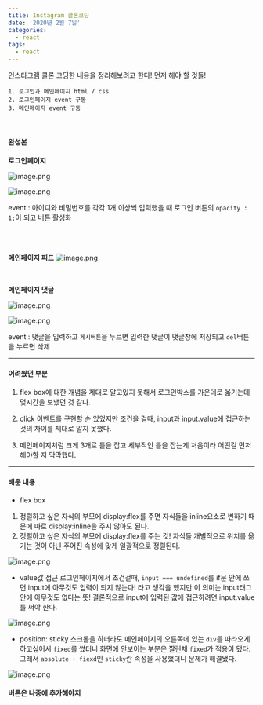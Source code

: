 ```yaml
---
title: Instagram 클론코딩
date: '2020년 2월 7일'
categories:
  - react
tags:
  - react
---
```


인스타그램 클론 코딩한 내용을 정리해보려고 한다!
먼저 해야 할 것들!

```
1. 로그인과 메인페이지 html / css
2. 로그인페이지 event 구동
3. 메인페이지 event 구동
```

</br>

#### 완성본

**로그인페이지**
</br>

![image.png](https://images.velog.io/post-images/ppl8709/78fdb850-494b-11ea-831f-9f89e374eb27/image.png)

![image.png](https://images.velog.io/post-images/ppl8709/00d68670-494d-11ea-bba6-bface0b0977e/image.png)

event : 아이디와 비밀번호를 각각 1개 이상씩 입력했을 때 로그인 버튼의 `opacity : 1;`이 되고 버튼 활성화

</br>
</br>

**메인페이지 피드**
![image.png](https://images.velog.io/post-images/ppl8709/b409afd0-494b-11ea-bba6-bface0b0977e/image.png)

</br>

**메인페이지 댓글**

![image.png](https://images.velog.io/post-images/ppl8709/539c40c0-494d-11ea-90e3-b3cd32390043/image.png)

![image.png](https://images.velog.io/post-images/ppl8709/40a18ca0-494d-11ea-b564-7f576e64beb6/image.png)

event : 댓글을 입력하고 `게시버튼`을 누르면 입력한 댓글이 댓글창에 저장되고 `del`버튼을 누르면 삭제

---

#### 어려웠던 부분

1. flex box에 대한 개념을 제대로 알고있지 못해서 로그인박스를 가운데로 옮기는데 몇시간을 보냈던 것 같다.

2. click 이벤트를 구현할 순 있었지만 조건을 걸때, input과 input.value에 접근하는 것의 차이를 제대로 알지 못했다.

3. 메인페이지처럼 크게 3개로 틀을 잡고 세부적인 틀을 잡는게 처음이라 어떤걸 먼저 해야할 지 막막했다.

---

#### 배운 내용

- flex box

1. 정렬하고 싶은 자식의 부모에 display:flex를 주면 자식들을 inline요소로 변하기 때문에 따로 display:inline을 주지 않아도 된다.
2. 정렬하고 싶은 자식의 부모에 display:flex를 주는 것! 자식들 개별적으로 위치를 옮기는 것이 아닌 주어진 속성에 맞게 일괄적으로 정렬된다.

![image.png](https://images.velog.io/post-images/ppl8709/68650be0-4952-11ea-b564-7f576e64beb6/image.png)

- value값 접근
  로그인페이지에서 조건걸때, `input === undefined`를 if문 안에 쓰면 input에 아무것도 입력이 되지 않는다! 라고 생각을 했지만 이 의미는 input태그 안에 아무것도 없다는 뜻! 결론적으로 input에 입력된 값에 접근하려면 input.value를 써야 한다.

![image.png](https://images.velog.io/post-images/ppl8709/55367680-4952-11ea-b564-7f576e64beb6/image.png)

- position: sticky
  스크롤을 하더라도 메인페이지의 오른쪽에 있는 `div`를 따라오게 하고싶어서 `fixed`를 썼더니 화면에 안보이는 부분은 짤린채 `fixed`가 적용이 됐다. 그래서 `absolute + fiexd`인 `sticky`란 속성을 사용했더니 문제가 해결됐다.

![image.png](https://images.velog.io/post-images/ppl8709/3f8ef1e0-4952-11ea-b564-7f576e64beb6/image.png)

#### 버튼은 나중에 추가해야지
